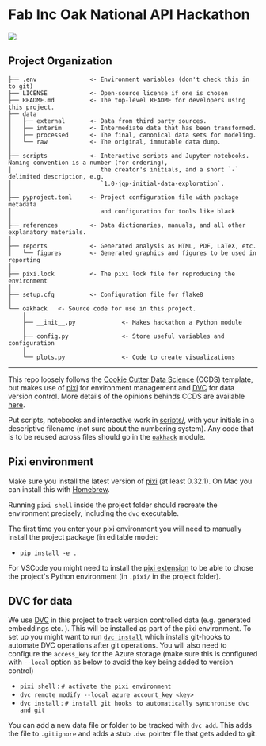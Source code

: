 # Fab Inc Oak National API Hackathon

<a target="_blank" href="https://cookiecutter-data-science.drivendata.org/">
    <img src="https://img.shields.io/badge/CCDS-Project%20template-328F97?logo=cookiecutter" />
</a>

## Project Organization

```
├── .env               <- Environment variables (don't check this in to git)
├── LICENSE            <- Open-source license if one is chosen
├── README.md          <- The top-level README for developers using this project.
├── data
│   ├── external       <- Data from third party sources.
│   ├── interim        <- Intermediate data that has been transformed.
│   ├── processed      <- The final, canonical data sets for modeling.
│   └── raw            <- The original, immutable data dump.
│
├── scripts            <- Interactive scripts and Jupyter notebooks. Naming convention is a number (for ordering),
│                         the creator's initials, and a short `-` delimited description, e.g.
│                         `1.0-jqp-initial-data-exploration`.
│
├── pyproject.toml     <- Project configuration file with package metadata 
│                         and configuration for tools like black
│
├── references         <- Data dictionaries, manuals, and all other explanatory materials.
│
├── reports            <- Generated analysis as HTML, PDF, LaTeX, etc.
│   └── figures        <- Generated graphics and figures to be used in reporting
│
├── pixi.lock          <- The pixi lock file for reproducing the environment
│
├── setup.cfg          <- Configuration file for flake8
│
└── oakhack   <- Source code for use in this project.
    │
    ├── __init__.py             <- Makes hackathon a Python module
    │
    ├── config.py               <- Store useful variables and configuration
    │
    └── plots.py                <- Code to create visualizations
```

--------


This repo loosely follows the [Cookie Cutter Data Science](https://cookiecutter-data-science.drivendata.org/) (CCDS) template, but makes use of [pixi](https://pixi.sh) for environment management and [DVC](https://dvc.org/) for data version control. More details of the opinions behinds CCDS are available [here](https://cookiecutter-data-science.drivendata.org/opinions/).

Put scripts, notebooks and interactive work in [scripts/](scripts), with your initials in a descriptive filename (not sure about the numbering system). Any code that is to be reused across files should go in the [`oakhack`](oakhack) module. 

## Pixi environment

Make sure you install the latest version of [pixi](https://pixi.sh) (at least 0.32.1). On Mac you can install this with [Homebrew](https://brew.sh/).

Running `pixi shell` inside the project folder should recreate the environment precisely, including the `dvc` executable.

The first time you enter your pixi environment you will need to manually install the project package (in editable mode):

- `pip install -e .`

For VSCode you might need to install the [pixi extension](https://marketplace.visualstudio.com/items?itemName=jjjermiah.pixi-vscode) to be able to chose the project's Python environment (in `.pixi/` in the project folder).

## DVC for data

We use [DVC](https://dvc.org/) in this project to track version controlled data (e.g. generated embeddings etc. ). This will be installed as part of the pixi environment. To set up you might want to run [`dvc install`](https://dvc.org/doc/command-reference/install) which installs git-hooks to automate DVC operations after git operations. You will also need to configure the `access_key` for the Azure storage (make sure this is configured with `--local` option as below to avoid the key being added to version control)

- `pixi shell` : `# activate the pixi environment`
- `dvc remote modify --local azure account_key <key>`
- `dvc install` : `# install git hooks to automatically synchronise dvc and git`

You can add a new data file or folder to be tracked with `dvc add`. This adds the file to `.gitignore` and adds a stub `.dvc` pointer file that gets added to git.
